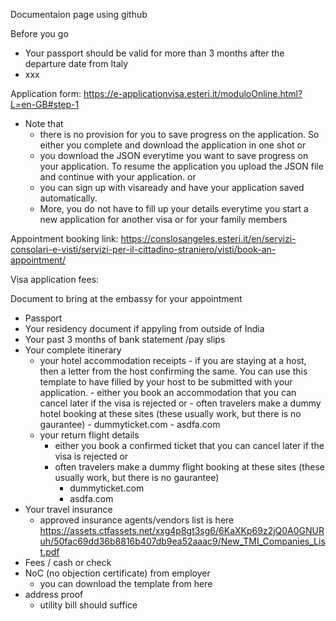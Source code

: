 
Documentaion page using github

Before you go
  - Your passport should be valid for more than 3 months after the departure date from Italy
  - xxx

Application form: https://e-applicationvisa.esteri.it/moduloOnline.html?L=en-GB#step-1
  - Note that 
      - there is no provision for you to save progress on the application. So either you complete and download the application in one shot 
      or 
      - you download the JSON everytime you want to save progress on your application. To resume the application you upload the JSON file and continue with your application.
      or
      - you can sign up with visaready and have your application saved automatically. 
      - More, you do not have to fill up your details everytime you start a new application for another visa or for your family members

Appointment booking link: https://conslosangeles.esteri.it/en/servizi-consolari-e-visti/servizi-per-il-cittadino-straniero/visti/book-an-appointment/

Visa application fees:

Document to bring at the embassy for your appointment
  - Passport
  - Your residency document if appyling from outside of India
  - Your past 3 months of bank statement /pay slips
  - Your complete itinerary 
      - your hotel accommodation receipts
            - if you are staying at a host, then a letter from the host confirming the same. You can use this template to have filled by your host to be submitted with your application.
            - either you book an accommodation that you can cancel later if the visa is rejected or 
            - often travelers make a dummy hotel booking at these sites (these usually work, but there is no gaurantee)
              -   dummyticket.com
              -   asdfa.com
      - your return flight details
          - either you book a confirmed ticket that you can cancel later if the visa is rejected or 
          - often travelers make a dummy flight booking at these sites (these usually work, but there is no gaurantee)
              -   dummyticket.com
              -   asdfa.com
  - Your travel insurance
      - approved insurance agents/vendors list is here https://assets.ctfassets.net/xxg4p8gt3sg6/6KaXKp69z2jQ0A0GNURuh/50fac69dd36b8816b407db9ea52aaac9/New_TMI_Companies_List.pdf
  - Fees / cash or check
  - NoC (no objection certificate) from employer
      - you can download the template from here
  - address proof
    -  utility bill should suffice
